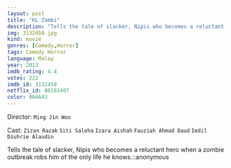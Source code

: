```yaml
---
layout: post
title: "KL Zombi"
description: "Tells the tale of slacker, Nipis who becomes a reluctant hero when a zombie outbreak robs him of the only life he knows.::anonymous.."
img: 3132450.jpg
kind: movie
genres: [Comedy,Horror]
tags: Comedy Horror 
language: Malay
year: 2013
imdb_rating: 4.4
votes: 222
imdb_id: 3132450
netflix_id: 80163407
color: 004643
---
```

Director: `Ming Jin Woo`  

Cast: `Zizan Razak` `Siti Saleha` `Izara Aishah` `Fauziah Ahmad Daud` `Iedil Dzuhrie Alaudin` 

Tells the tale of slacker, Nipis who becomes a reluctant hero when a zombie outbreak robs him of the only life he knows.::anonymous